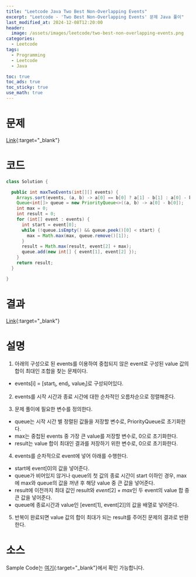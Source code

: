 ```yaml
---
title: "Leetcode Java Two Best Non-Overlapping Events"
excerpt: "Leetcode - 'Two Best Non-Overlapping Events' 문제 Java 풀이"
last_modified_at: 2024-12-08T12:20:00
header:
  image: /assets/images/leetcode/two-best-non-overlapping-events.png
categories:
  - Leetcode
tags:
  - Programming
  - Leetcode
  - Java

toc: true
toc_ads: true
toc_sticky: true
use_math: true
---
```

# 문제
[Link](https://leetcode.com/problems/two-best-non-overlapping-events/){:target="_blank"}

# 코드
```java
class Solution {

  public int maxTwoEvents(int[][] events) {
    Arrays.sort(events, (a, b) -> a[0] == b[0] ? a[1] - b[1] : a[0] - b[0]);
    Queue<int[]> queue = new PriorityQueue<>((a, b) -> a[0] - b[0]);
    int max = 0;
    int result = 0;
    for (int[] event : events) {
      int start = event[0];
      while (!queue.isEmpty() && queue.peek()[0] < start) {
        max = Math.max(max, queue.remove()[1]);
      }
      result = Math.max(result, event[2] + max);
      queue.add(new int[] { event[1], event[2] });
    }
    return result;
  }

}
```

# 결과
[Link](https://leetcode.com/problems/two-best-non-overlapping-events/submissions/1473115722/){:target="_blank"}

# 설명
1. 아래의 구성으로 된 events를 이용하여 중첩되지 않은 event로 구성된 value 값의 합이 최대인 조합을 찾는 문제이다.
- events[i] = [start<sub>i</sub>, end<sub>i</sub>, value<sub>i</sub>]로 구성되어있다.

2. events를 시작 시간과 종료 시간에 대한 순차적인 오름차순으로 정렬해준다.

3. 문제 풀이에 필요한 변수를 정의한다.
- queue는 시작 시간 별 정렬된 값들을 저장할 변수로, PriorityQueue로 초기화한다.
- max는 중첩된 events 중 가장 큰 value를 저장할 변수로, 0으로 초기화한다.
- result는 value 합이 최대인 결과를 저장하기 위한 변수로, 0으로 초기화한다.

4. events를 순차적으로 event에 넣어 아래를 수행한다.
- start에 event[0]의 값을 넣어준다.
- queue가 비어있지 않거나 queue의 첫 값의 종료 시간이 start 이하인 경우, max에 max와 queue의 값을 꺼낸 후 해당 value 중 큰 값을 넣어준다.
- result에 이전까지 최대 값인 result와 $event[2] + max$인 두 event의 value 합 중 큰 값을 넣어준다.
- queue에 종료시간과 value인 [event[1], event[2]]의 값을 배열로 넣어준다.

5. 반복이 완료되면 value 값의 합이 최대가 되는 result를 주어진 문제의 결과로 반환한다.

# 소스
Sample Code는 [여기](https://github.com/GracefulSoul/leetcode/blob/master/src/main/java/gracefulsoul/problems/TwoBestNonOverlappingEvents.java){:target="_blank"}에서 확인 가능합니다.